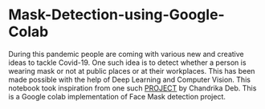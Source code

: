 # Mask-Detection-using-Google-Colab
During this pandemic people are coming with various new and creative ideas to tackle Covid-19. One such idea is to detect whether a person is wearing mask or not at public places or at their workplaces. This has been made possible with the help of Deep Learning and Computer Vision.
This notebook took inspiration from one such [PROJECT](https://github.com/chandrikadeb7/Face-Mask-Detection) by Chandrika Deb.
This is a Google colab implementation of Face Mask detection project. 
